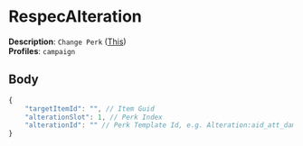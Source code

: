 # RespecAlteration

**Description**: `Change Perk` ([This](https://cdn.discordapp.com/attachments/842511284469366824/923163332427546674/unknown.png)) \
**Profiles**: `campaign`

## Body

```js
{
    "targetItemId": "", // Item Guid
    "alterationSlot": 1, // Perk Index
    "alterationId": "" // Perk Template Id, e.g. Alteration:aid_att_damage_t05 (Legendary Damage)
}
```
